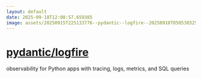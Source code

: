 ```yaml
---
layout: default
date: 2025-09-18T12:08:57.659385
image: assets/20250915T225133776--pydantic--logfire--20250918T050530325--cropped.png
---
```


# [pydantic/logfire](https://github.com/pydantic/logfire)

observability for Python apps with tracing, logs, metrics, and SQL queries
